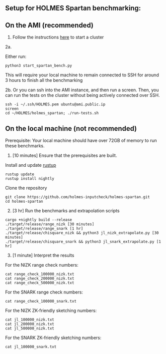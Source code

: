 ## Setup for HOLMES Spartan benchmarking:

## On the AMI (recommended)

1. Follow the instructions [here](https://github.com/holmes-inputcheck/holmes-artifacts) to start a cluster

2a. 

Either run:
```
python3 start_spartan_bench.py
```
This will require your local machine to remain connected to SSH for around 3 hours to finish all the benchmarking

2b. Or you can ssh into the AMI instance, and then run a screen. Then, you can run the tests on the cluster without being actively connected over SSH.
```
ssh -i ~/.ssh/HOLMES.pem ubuntu@ami.public.ip
screen
cd ~/HOLMES/holmes_spartan; ./run-tests.sh
```

## On the local machine (not recommended)

Prerequisite: Your local machine should have over 72GB of memory to run these benchmarks.

1. [10 minutes] Ensure that the prerequisites are built.

Install and update [rustup](https://rustup.rs/)
```
rustup update
rustup install nightly
```

Clone the repository
```
git clone https://github.com/holmes-inputcheck/holmes-spartan.git
cd holmes-spartan
```

2. [3 hr] Run the benchmarks and extrapolation scripts

```
cargo +nightly build --release
./target/release/range_nizk [30 minutes]
./target/release/range_snark [1 hr]
./target/release/chisquare_nizk && python3 jl_nizk_extrapolate.py [30 minutes]
./target/release/chisquare_snark && python3 jl_snark_extrapolate.py [1 hr]
```

3. [1 minute] Interpret the results

For the NIZK range check numbers:
```
cat range_check_100000_nizk.txt
cat range_check_200000_nizk.txt
cat range_check_500000_nizk.txt
```

For the SNARK range check numbers:
```
cat range_check_100000_snark.txt
```

For the NIZK ZK-friendly sketching numbers:
```
cat jl_100000_nizk.txt
cat jl_200000_nizk.txt
cat jl_500000_nizk.txt
```

For the SNARK ZK-friendly sketching numbers:
```
cat jl_100000_snark.txt
```
